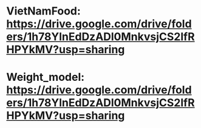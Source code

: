# VietNamFood: https://drive.google.com/drive/folders/1h78YlnEdDzADl0MnkvsjCS2lfRHPYkMV?usp=sharing
# Weight_model: https://drive.google.com/drive/folders/1h78YlnEdDzADl0MnkvsjCS2lfRHPYkMV?usp=sharing
